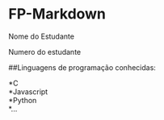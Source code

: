 # FP-Markdown

Nome do Estudante

Numero do estudante

##Linguagens de programação conhecidas:

*C\
*Javascript\
*Python\
*...


